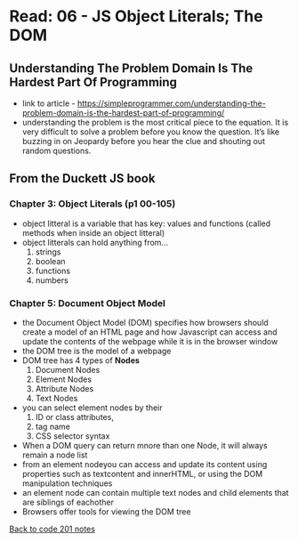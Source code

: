 
# Read: 06 - JS Object Literals; The DOM

## Understanding The Problem Domain Is The Hardest Part Of Programming

- link to article - https://simpleprogrammer.com/understanding-the-problem-domain-is-the-hardest-part-of-programming/
-  understanding the problem is the most critical piece to the equation. It is very difficult to solve a problem before you know the question.  It’s like buzzing in on Jeopardy before you hear the clue and shouting out random questions.

## From the Duckett JS book

### Chapter 3: Object Literals (p1 00-105)

- object litteral is a variable that has key: values and functions (called methods when inside an object litteral)
- object litterals can hold anything from...
  1. strings
  1. boolean
  1. functions
  1. numbers

### Chapter 5: Document Object Model

- the Document Object Model (DOM) specifies how browsers should create a model of an HTML page and how Javascript can access and update the contents of the webpage while it is in the browser window
- the DOM tree is the model of a webpage
- DOM tree has 4 types of **Nodes**
  1. Document Nodes
  1. Element Nodes
  1. Attribute Nodes
  1. Text Nodes
- you can select element nodes by their 
  1. ID or class attributes,
  1. tag name
  1. CSS selector syntax
- When a DOM query can return mnore than one Node, it will always remain a node list
- from an element nodeyou can access and update its content using properties such as textcontent and innerHTML, or using the DOM manipulation techniques
- an element node can contain multiple text nodes and child elements that are siblings of eachother
- Browsers offer tools for viewing the DOM tree

[Back to code 201 notes](201.md)